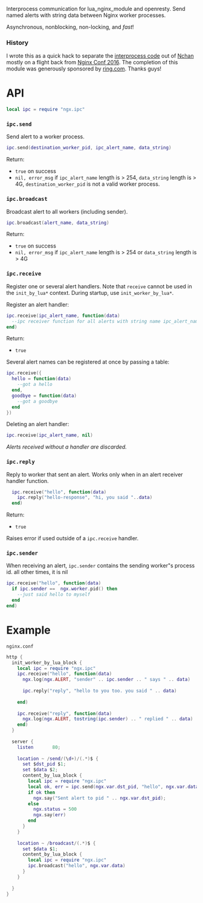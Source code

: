 Interprocess communication for lua_nginx_module and openresty. Send named alerts with string data between Nginx worker processes.

Asynchronous, nonblocking, non-locking, and *fast*!

### History 

I wrote this as a quick hack to separate the [interprocess code](https://github.com/slact/nchan/tree/master/src/store/memory) out of [Nchan](https://github.com/slact/nchan) mostly on a flight back from [Nginx Conf 2016](https://www.nginx.com/nginxconf/2016). The completion of this module was generously sponsored by [ring.com](https://ring.com). Thanks guys!

# API

```lua
local ipc = require "ngx.ipc"
```

### `ipc.send`
Send alert to a worker process.
```lua
ipc.send(destination_worker_pid, ipc_alert_name, data_string)
```

Return:
 - `true` on success
 - `nil, error_msg` if `ipc_alert_name` length is > 254, `data_string` length is > 4G, `destination_worker_pid` is not a valid worker process.


### `ipc.broadcast`
Broadcast alert to all workers (including sender).
```lua
ipc.broadcast(alert_name, data_string)
```

Return:
 - `true` on success
 - `nil, error_msg` if `ipc_alert_name` length is > 254 or `data_string` length is > 4G

### `ipc.receive`
Register one or several alert handlers. 
Note that `receive` cannot be used in the `init_by_lua*` context. During startup, use `init_worker_by_lua*`.

Register an alert handler:
```lua
ipc.receive(ipc_alert_name, function(data)
  --ipc receiver function for all alerts with string name ipc_alert_name
end)
```
Return:
 - `true`

Several alert names can be registered at once by passing a table:
```lua
ipc.receive({
  hello = function(data) 
    --got a hello
  end,
  goodbye = function(data)
    --got a goodbye
  end
})
```

Deleting an alert handler:
```lua
ipc.receive(ipc_alert_name, nil)
```

*Alerts received without a handler are discarded.*

### `ipc.reply`
Reply to worker that sent an alert. Works only when in an alert receiver handler function.

```lua
  ipc.receive("hello", function(data)
    ipc.reply("hello-response", "hi, you said "..data)
  end)
```

Return:
 - `true`
 
Raises error if used outside of a `ipc.receive` handler.


### `ipc.sender`
When receiving an alert, `ipc.sender` contains the sending worker"s process id.
all other times, it is nil
```lua
ipc.receive("hello", function(data)
  if ipc.sender ==  ngx.worker.pid() then
    --just said hello to myself
  end
end)
```

# Example

`nginx.conf`
```lua
http {
  init_worker_by_lua_block {
    local ipc = require "ngx.ipc"
    ipc.receive("hello", function(data)
      ngx.log(ngx.ALERT, "sender" .. ipc.sender .. " says " .. data)
      
      ipc.reply("reply", "hello to you too. you said " .. data)
      
    end)
    
    ipc.receive("reply", function(data) 
      ngx.log(ngx.ALERT, tostring(ipc.sender) .. " replied " .. data)
    end) 
  }
  
  server {
    listen       80;
    
    location ~ /send/(\d+)/(.*)$ {
      set $dst_pid $1;
      set $data $2;
      content_by_lua_block {
        local ipc = require "ngx.ipc"
        local ok, err = ipc.send(ngx.var.dst_pid, "hello", ngx.var.data)
        if ok then
          ngx.say("Sent alert to pid " .. ngx.var.dst_pid);
        else
          ngx.status = 500
          ngx.say(err)
        end
      }
    }
    
    location ~ /broadcast/(.*)$ {
      set $data $1;
      content_by_lua_block { 
        local ipc = require "ngx.ipc"
        ipc.broadcast("hello", ngx.var.data)
      }
    }
    
  }
}

```
